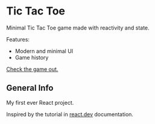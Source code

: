 # Tic Tac Toe

Minimal Tic Tac Toe game made with reactivity and state.

Features:

- Modern and minimal UI
- Game history

[Check the game out.]()

## General Info

My first ever React project.

Inspired by the tutorial in [react.dev](https://react.dev/learn/tutorial-tic-tac-toe) documentation.
